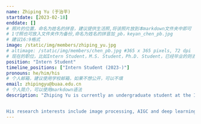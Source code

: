 ```yaml
---
name: Zhiping Yu (于治平)
startdate: [2023-02-18]
enddate: []
# 照片的位置，命名为姓名的拼音，建议提供生活照,将该照片放到本markdown文件夹中即可
# 1寸照也可放入文件夹作为备份,命名为姓名的拼音加_pb，keyan_chen_pb.jpg
# 建议16:9格式
image: /static/img/members/zhiping_yu.jpg 
# altimage: /static/img/members/chen_pb.jpg #365 x 365 pixels, 72 dpi
# 现在的职位，比如Intern Student，M.S. Student，Ph.D. Student，已经毕业的则去掉Student，写 M.S.，Ph.D.
position: "Intern Student" 
timeline_positions: ["Intern Student (2023-)"]
pronouns: he/him/his
# 个人邮箱，建议使用学校邮箱，如果不想公开，可以不填
email: zhipingyu@buaa.edu.cn 
# 个人简介，可以使用markdown语法
description: "Zhiping Yu is currently an undergraduate student at the Image Processing Center, School of Astronautics, Beihang University. 


His research interests include image processing, AIGC and deep learning."
---
```


